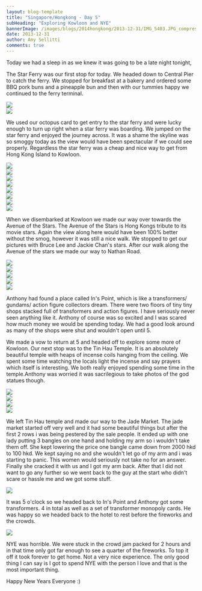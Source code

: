 ```yaml
---
layout: blog-template
title: "Singapore/Hongkong - Day 5"
subHeading: "Exploring Kowloon and NYE"
bannerImage: /images/blogs/2014hongkong/2013-12-31/IMG_5403.JPG_compressed.JPEG
date: 2013-12-31
author: Amy Sellitti
comments: true
---
```


Today we had a sleep in as we knew it was going to be a late night tonight,

The Star Ferry was our first stop for today. We headed down to Central Pier to catch the ferry. We stopped for breakfast at a bakery and ordered some BBQ pork buns and a pineapple bun and then with our tummies happy we continued to the ferry terminal.

<div class="center-image"><img src="/images/blogs/2014hongkong/2013-12-31/PC311301.JPG_compressed.JPEG" /></div>
<div class="center-image"><img src="/images/blogs/2014hongkong/2013-12-31/PC311318.JPG_compressed.JPEG" /></div>

We used our octopus card to get entry to the star ferry and were lucky enough to turn up right when a star ferry was boarding. We jumped on the star ferry and enjoyed the journey across. It was a shame the skyline was so smoggy today as the view would have been spectacular if we could see properly. Regardless the star ferry was a cheap and nice way to get from Hong Kong Island to Kowloon.

<div class="center-image"><img src="/images/blogs/2014hongkong/2013-12-31/IMG_5356.JPG_compressed.JPEG" /></div>
<div class="center-image"><img src="/images/blogs/2014hongkong/2013-12-31/IMG_5360.JPG_compressed.JPEG" /></div>
<div class="center-image"><img src="/images/blogs/2014hongkong/2013-12-31/IMG_5365.JPG_compressed.JPEG" /></div>
<div class="center-image"><img src="/images/blogs/2014hongkong/2013-12-31/PC311326.JPG_compressed.JPEG" /></div>
<div class="center-image"><img src="/images/blogs/2014hongkong/2013-12-31/PC311347.JPG_compressed.JPEG" /></div>
<div class="center-image"><img src="/images/blogs/2014hongkong/2013-12-31/IMG_5445.JPG_compressed.JPEG" /></div>
<div class="center-image"><img src="/images/blogs/2014hongkong/2013-12-31/IMG_5392.JPG_compressed.JPEG" /></div>
<div class="center-image"><img src="/images/blogs/2014hongkong/2013-12-31/IMG_5403.JPG_compressed.JPEG" /></div>

When we disembarked at Kowloon we made our way over towards the Avenue of the Stars. The Avenue of the Stars is Hong Kongs tribute to its movie stars. Again the view along here would have been 100% better without the smog, however it was still a nice walk. We stopped to get our pictures with Bruce Lee and Jackie Chan's stars. After our walk along the Avenue of the stars we made our way to Nathan Road.

<div class="center-image"><img src="/images/blogs/2014hongkong/2013-12-31/IMG_5407.JPG_compressed.JPEG" /></div>
<div class="center-image"><img src="/images/blogs/2014hongkong/2013-12-31/IMG_5410.JPG_compressed.JPEG" /></div>
<div class="center-image"><img src="/images/blogs/2014hongkong/2013-12-31/IMG_5416.JPG_compressed.JPEG" /></div>
<div class="center-image"><img src="/images/blogs/2014hongkong/2013-12-31/PC311398.JPG_compressed.JPEG" /></div>
<div class="center-image"><img src="/images/blogs/2014hongkong/2013-12-31/PC311399.JPG_compressed.JPEG" /></div>

Anthony had found a place called In's Point, which is like a transformers/ gundams/ action figure collectors dream. There were two floors of tiny tiny shops stacked full of transformers and action figures. I have seriously never seen anything like it. Anthony of course was so excited and I was scared how much money we would be spending today. We had a good look around as many of the shops were shut and wouldn't open until 5.

We made a vow to return at 5 and headed off to explore some more of Kowloon. Our next stop was to the Tin Hau Temple. It is an absolutely beautiful temple with heaps of incense coils hanging from the ceiling. We spent some time watching the locals light the incense and say prayers which itself is interesting. We both really enjoyed spending some time in the temple.Anthony was worried it was sacrilegious to take photos of the god statues though.

<div class="center-image"><img src="/images/blogs/2014hongkong/2013-12-31/IMG_5428.JPG_compressed.JPEG" /></div>
<div class="center-image"><img src="/images/blogs/2014hongkong/2013-12-31/IMG_5433.JPG_compressed.JPEG" /></div>
<div class="center-image"><img src="/images/blogs/2014hongkong/2013-12-31/IMG_5444.JPG_compressed.JPEG" /></div>
<div class="center-image"><img src="/images/blogs/2014hongkong/2013-12-31/IMG_5445.JPG_compressed.JPEG" /></div>

We left Tin Hau temple and made our way to the Jade Market. The jade market started off very well and it had some beautiful things but after the first 2 rows i was being pestered by the sale people. It ended up with one lady putting 3 bangles on one hand and holding my arm so i wouldn't take them off. She kept lowering the price one bangle came down from 2000 hkd to 100 hkd. We kept saying no and she wouldn't let go of my arm and i was starting to panic. This women would seriously not take no for an answer. Finally she cracked it with us and I got my arm back. After that I did not want to go any further so we went back to the guy at the start who didn't scare or hassle me and we got some stuff.

<div class="center-image"><img src="/images/blogs/2014hongkong/2013-12-31/PC311444.JPG_compressed.JPEG" /></div>

It was 5 o'clock so we headed back to In's Point and Anthony got some transformers. 4 in total as well as a set of transformer monopoly cards. He was happy so we headed back to the hotel to rest before the fireworks and the crowds.

<div class="center-image"><img src="/images/blogs/2014hongkong/2013-12-31/IMG_5451.JPG_compressed.JPEG" /></div>

NYE was horrible. We were stuck in the crowd jam packed for 2 hours and in that time only got far enough to see a quarter of the fireworks. To top it off it took forever to get home. Not a very nice experience. The only good thing I can say is I got to spend NYE with the person I love and that is the most important thing.

Happy New Years Everyone :)
